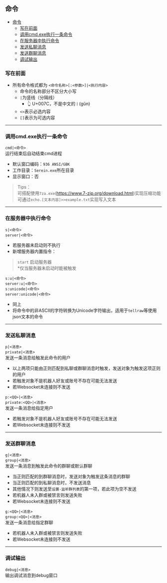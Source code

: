 ## 命令
- [命令](#命令)
  - [写在前面](#写在前面)
  - [调用cmd.exe执行一条命令](#调用cmdexe执行一条命令)
  - [在服务器中执行命令](#在服务器中执行命令)
  - [发送私聊消息](#发送私聊消息)
  - [发送群聊消息](#发送群聊消息)
  - [调试输出](#调试输出)

### 写在前面
- 所有命令格式都为 `<命令名称>[:<参数>]|<执行内容>`  
  - 命令的名称部分不区分大小写   
  - `|`为竖线（分隔线）
    - 👆 U+007C，不是中文的`丨`(gǔn)
  - `<>`表示必选内容   
  - `[]`表示为可选内容 

---

### 调用cmd.exe执行一条命令   
`cmd|<命令>`   
运行结束后自动结束cmd进程
- 默认窗口编码：`936 ANSI/GBK`  
- 工作目录：`Serein.exe`所在目录  
- 显示窗口：否  

>Tips：  
 可搭配使用`7za.exe`(https://www.7-zip.org/download.html)实现压缩功能  
 可通过`echo.[文本内容]>>example.txt`实现写入文本
  
---
### 在服务器中执行命令
`s|<命令>`   
`server|<命令>`   
- 若服务器未启动则不执行 
- 新增服务器内置指令：  
> `start` 启动服务器  
*仅当服务器未启动时能被触发  

`s:u|<命令>`    
`server:u|<命令>`  
`s:unicode|<命令>`     
`server:unicode|<命令>`  
- 同上
- 将命令中的非ASCII的字符转换为Unicode字符输出，适用于`tellraw`等使用json文本的命令

---
### 发送私聊消息
`p|<消息>`  
`private|<消息>`  
发送一条消息给触发此命令的用户
- 以上两项只能由正则匹配到私聊或群聊消息时触发，发送对象为触发这项正则的用户
- 若触发对象不是机器人好友或账号不存在可能无法发送
- 若Websocket未连接则不发送  


`p:<QQ>|<消息>`  
`private:<QQ>|<消息>`  
发送一条消息给指定用户
- 若触发对象不是机器人好友或账号不存在可能无法发送
- 若Websocket未连接则不发送

---
### 发送群聊消息
`g|<消息>`  
`group|<消息>`  
发送一条消息到触发此命令的群聊或默认群聊
- 当正则匹配的到群聊消息时，发送对象为触发这条消息的群聊
- 当正则匹配的到私聊消息时，不发送消息
- 其他情况下则发送至`设置-监听群列表`的第一项，若此项为空不发送
- 若机器人未入群或被禁言则发送失败
- 若Websocket未连接则不发送

`g:<QQ>|<消息>`  
`group:<QQ>|<消息>`  
发送一条消息给指定群聊
- 若机器人未入群或被禁言则发送失败
- 若Websocket未连接则不发送

---
### 调试输出
`debug|<消息>`  
输出调试消息到debug窗口